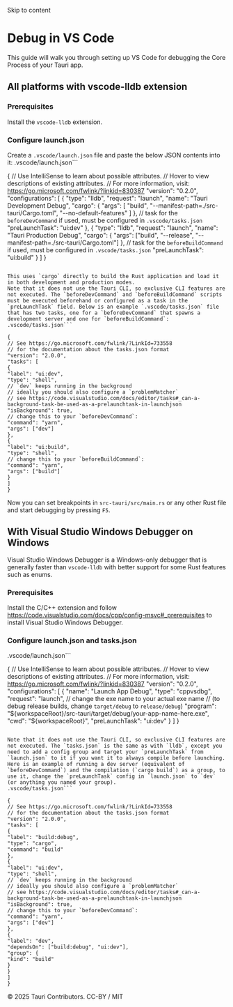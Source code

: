 Skip to content
# Debug in VS Code
This guide will walk you through setting up VS Code for debugging the Core Process of your Tauri app.
## All platforms with vscode-lldb extension
### Prerequisites
Install the `vscode-lldb` extension.
### Configure launch.json
Create a `.vscode/launch.json` file and paste the below JSON contents into it:
.vscode/launch.json```

{
// Use IntelliSense to learn about possible attributes.
// Hover to view descriptions of existing attributes.
// For more information, visit: https://go.microsoft.com/fwlink/?linkid=830387
"version": "0.2.0",
"configurations": [
{
"type": "lldb",
"request": "launch",
"name": "Tauri Development Debug",
"cargo": {
"args": [
"build",
"--manifest-path=./src-tauri/Cargo.toml",
"--no-default-features"
]
},
// task for the `beforeDevCommand` if used, must be configured in `.vscode/tasks.json`
"preLaunchTask": "ui:dev"
},
{
"type": "lldb",
"request": "launch",
"name": "Tauri Production Debug",
"cargo": {
"args": ["build", "--release", "--manifest-path=./src-tauri/Cargo.toml"]
},
// task for the `beforeBuildCommand` if used, must be configured in `.vscode/tasks.json`
"preLaunchTask": "ui:build"
}
]
}

```

This uses `cargo` directly to build the Rust application and load it in both development and production modes.
Note that it does not use the Tauri CLI, so exclusive CLI features are not executed. The `beforeDevCommand` and `beforeBuildCommand` scripts must be executed beforehand or configured as a task in the `preLaunchTask` field. Below is an example `.vscode/tasks.json` file that has two tasks, one for a `beforeDevCommand` that spawns a development server and one for `beforeBuildCommand`:
.vscode/tasks.json```

{
// See https://go.microsoft.com/fwlink/?LinkId=733558
// for the documentation about the tasks.json format
"version": "2.0.0",
"tasks": [
{
"label": "ui:dev",
"type": "shell",
// `dev` keeps running in the background
// ideally you should also configure a `problemMatcher`
// see https://code.visualstudio.com/docs/editor/tasks#_can-a-background-task-be-used-as-a-prelaunchtask-in-launchjson
"isBackground": true,
// change this to your `beforeDevCommand`:
"command": "yarn",
"args": ["dev"]
},
{
"label": "ui:build",
"type": "shell",
// change this to your `beforeBuildCommand`:
"command": "yarn",
"args": ["build"]
}
]
}

```

Now you can set breakpoints in `src-tauri/src/main.rs` or any other Rust file and start debugging by pressing `F5`.
## With Visual Studio Windows Debugger on Windows
Visual Studio Windows Debugger is a Windows-only debugger that is generally faster than `vscode-lldb` with better support for some Rust features such as enums.
### Prerequisites
Install the C/C++ extension and follow https://code.visualstudio.com/docs/cpp/config-msvc#_prerequisites to install Visual Studio Windows Debugger.
### Configure launch.json and tasks.json
.vscode/launch.json```

{
// Use IntelliSense to learn about possible attributes.
// Hover to view descriptions of existing attributes.
// For more information, visit: https://go.microsoft.com/fwlink/?linkid=830387
"version": "0.2.0",
"configurations": [
{
"name": "Launch App Debug",
"type": "cppvsdbg",
"request": "launch",
// change the exe name to your actual exe name
// (to debug release builds, change `target/debug` to `release/debug`)
"program": "${workspaceRoot}/src-tauri/target/debug/your-app-name-here.exe",
"cwd": "${workspaceRoot}",
"preLaunchTask": "ui:dev"
}
]
}

```

Note that it does not use the Tauri CLI, so exclusive CLI features are not executed. The `tasks.json` is the same as with `lldb`, except you need to add a config group and target your `preLaunchTask` from `launch.json` to it if you want it to always compile before launching.
Here is an example of running a dev server (equivalent of `beforeDevCommand`) and the compilation (`cargo build`) as a group, to use it, change the `preLaunchTask` config in `launch.json` to `dev` (or anything you named your group).
.vscode/tasks.json```

{
// See https://go.microsoft.com/fwlink/?LinkId=733558
// for the documentation about the tasks.json format
"version": "2.0.0",
"tasks": [
{
"label": "build:debug",
"type": "cargo",
"command": "build"
},
{
"label": "ui:dev",
"type": "shell",
// `dev` keeps running in the background
// ideally you should also configure a `problemMatcher`
// see https://code.visualstudio.com/docs/editor/tasks#_can-a-background-task-be-used-as-a-prelaunchtask-in-launchjson
"isBackground": true,
// change this to your `beforeDevCommand`:
"command": "yarn",
"args": ["dev"]
},
{
"label": "dev",
"dependsOn": ["build:debug", "ui:dev"],
"group": {
"kind": "build"
}
}
]
}

```

© 2025 Tauri Contributors. CC-BY / MIT

